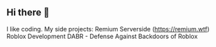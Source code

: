 ## Hi there 👋
I like coding.
My side projects:
Remium Serverside (https://remium.wtf)
Roblox Development
DABR - Defense Against Backdoors of Roblox
<!--
**sso-coool/sso-coool** is a ✨ _special_ ✨ repository because its `README.md` (this file) appears on your GitHub profile.

Here are some ideas to get you started:

- 🔭 I’m currently working on ...
- 🌱 I’m currently learning ...
- 👯 I’m looking to collaborate on ...
- 🤔 I’m looking for help with ...
- 💬 Ask me about ...
- 📫 How to reach me: ...
- 😄 Pronouns: ...
- ⚡ Fun fact: ...
-->
